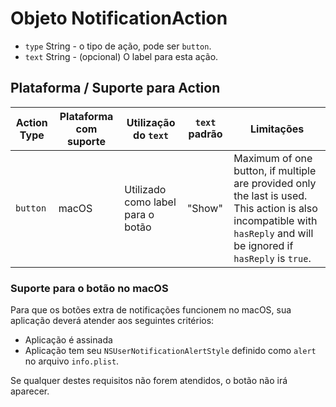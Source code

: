 # Objeto NotificationAction

* `type` String - o tipo de ação, pode ser `button`.
* `text` String - (opcional) O label para esta ação.

## Plataforma / Suporte para Action

| Action Type | Plataforma com suporte | Utilização do `text`              | `text` padrão | Limitações                                                                                                                                                           |
| ----------- | ---------------------- | --------------------------------- | ------------- | -------------------------------------------------------------------------------------------------------------------------------------------------------------------- |
| `button`    | macOS                  | Utilizado como label para o botão | "Show"        | Maximum of one button, if multiple are provided only the last is used. This action is also incompatible with `hasReply` and will be ignored if `hasReply` is `true`. |

### Suporte para o botão no macOS

Para que os botões extra de notificações funcionem no macOS, sua aplicação deverá atender aos seguintes critérios:

* Aplicação é assinada
* Aplicação tem seu `NSUserNotificationAlertStyle` definido como `alert` no arquivo `info.plist`.

Se qualquer destes requisitos não forem atendidos, o botão não irá aparecer.